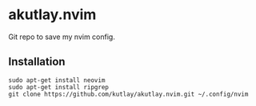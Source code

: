 # akutlay.nvim

Git repo to save my nvim config.

## Installation

```
sudo apt-get install neovim
sudo apt-get install ripgrep
git clone https://github.com/kutlay/akutlay.nvim.git ~/.config/nvim 
```
